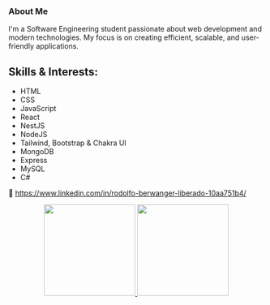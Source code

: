### About Me
I'm a Software Engineering student passionate about web development and modern technologies. My focus is on creating efficient, scalable, and user-friendly applications.

## Skills & Interests:
- HTML
- CSS
- JavaScript
- React
- NestJS
- NodeJS
- Tailwind, Bootstrap & Chakra UI
- MongoDB
- Express
- MySQL
- C#

🔗 https://www.linkedin.com/in/rodolfo-berwanger-liberado-10aa751b4/

<div align="center">
  <a href="https://github.com/RodolfoBerwanger">
  <img height="180em" src="https://github-readme-stats.vercel.app/api?username=RodBerw&show_icons=true&theme=dark&include_all_commits=true&count_private=true"/>
  
  <img height="180em" src="https://github-readme-stats.vercel.app/api/top-langs/?username=RodBerw&layout=compact&langs_count=7&theme=dark"/>
</div>

